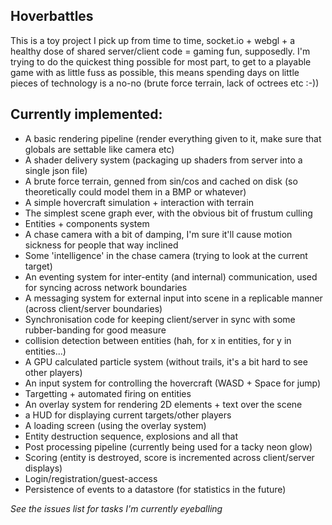 Hoverbattles
------------

This is a toy project I pick up from time to time, socket.io + webgl + a healthy dose of shared server/client code = gaming fun, supposedly. I'm trying to do the quickest thing possible for most part, to get to a playable game with as little fuss as possible, this means spending days on little pieces of technology is a no-no (brute force terrain, lack of octrees etc :-))

Currently implemented:
------------

- A basic rendering pipeline (render everything given to it, make sure that globals are settable like camera etc)
- A shader delivery system (packaging up shaders from server into a single json file)
- A brute force terrain, genned from sin/cos and cached on disk (so theoretically could model them in a BMP or whatever)
- A simple hovercraft simulation + interaction with terrain
- The simplest scene graph ever, with the obvious bit of frustum culling
- Entities + components system
- A chase camera with a bit of damping, I'm sure it'll cause motion sickness for people that way inclined
- Some 'intelligence' in the chase camera (trying to look at the current target)
- An eventing system for inter-entity (and internal) communication, used for syncing across network boundaries
- A messaging system for external input into scene in a replicable manner (across client/server boundaries)
- Synchronisation code for keeping client/server in sync with some rubber-banding for good measure
- collision detection between entities (hah, for x in entities, for y in entities...)
- A GPU calculated particle system (without trails, it's a bit hard to see other players)
- An input system for controlling the hovercraft (WASD + Space for jump)
- Targetting + automated firing on entities
- An overlay system for rendering 2D elements + text over the scene
- a HUD for displaying current targets/other players
- A loading screen (using the overlay system)
- Entity destruction sequence, explosions and all that
- Post processing pipeline (currently being used for a tacky neon glow)
- Scoring (entity is destroyed, score is incremented across client/server displays)
- Login/registration/guest-access
- Persistence of events to a datastore (for statistics in the future)

*See the issues list for tasks I'm currently eyeballing*
